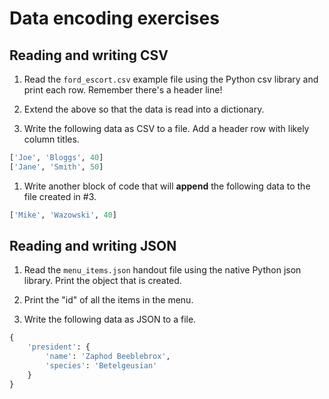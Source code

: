 # Data encoding exercises

## Reading and writing CSV

1. Read the `ford_escort.csv` example file using the Python csv library and print each row. Remember there's a header line!

1. Extend the above so that the data is read into a dictionary.

1. Write the following data as CSV to a file. Add a header row with likely column titles.

```py
['Joe', 'Bloggs', 40]
['Jane', 'Smith', 50]
```

1. Write another block of code that will **append** the following data to the file created in #3.

```py
['Mike', 'Wazowski', 40]
```

## Reading and writing JSON

1. Read the `menu_items.json` handout file using the native Python json library. Print the object that is created.

1. Print the "id" of all the items in the menu.

1. Write the following data as JSON to a file.

```py
{
    'president': {
        'name': 'Zaphod Beeblebrox',
        'species': 'Betelgeusian'
    }
}
```
